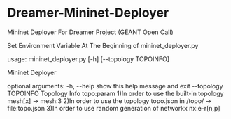 Dreamer-Mininet-Deployer
========================

Mininet Deployer For Dreamer Project (GÉANT Open Call)

Set Environment Variable At The Beginning of mininet_deployer.py

usage: mininet_deployer.py [-h] [--topology TOPOINFO]

Mininet Deployer

optional arguments:
  -h, --help           show this help message and exit
  --topology TOPOINFO  Topology Info topo:param
		1)In order to use the built-in topology mesh[x] -> mesh:3
		2)In order to use the topology topo.json in /topo/ -> file:topo.json
		3)In order to use random generation of networkx nx:e-r[n,p]
